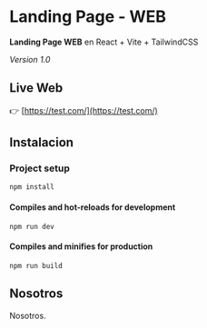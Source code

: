 # Landing Page - WEB

**Landing Page WEB** en React + Vite + TailwindCSS

_Version 1.0_

## Live Web

👉️ [https://test.com/](https://test.com/)

## Instalacion

### Project setup

```
npm install
```

#### Compiles and hot-reloads for development

```
npm run dev
```

#### Compiles and minifies for production

```
npm run build
```

## Nosotros

Nosotros.
